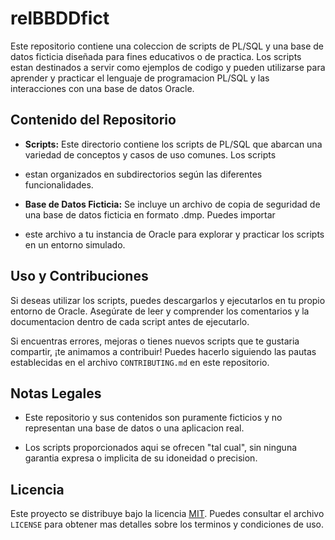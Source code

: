# relBBDDfict


Este repositorio contiene una coleccion de scripts de PL/SQL y una base de datos ficticia diseñada para fines educativos o de practica.
Los scripts estan destinados a servir como ejemplos de codigo y pueden utilizarse para aprender y practicar el lenguaje de programacion
PL/SQL y las interacciones con una base de datos Oracle.

## Contenido del Repositorio

- **Scripts:** Este directorio contiene los scripts de PL/SQL que abarcan una variedad de conceptos y casos de uso comunes. Los scripts
- estan organizados en subdirectorios según las diferentes funcionalidades.

- **Base de Datos Ficticia:** Se incluye un archivo de copia de seguridad de una base de datos ficticia en formato .dmp. Puedes importar
- este archivo a tu instancia de Oracle para explorar y practicar los scripts en un entorno simulado.

## Uso y Contribuciones

Si deseas utilizar los scripts, puedes descargarlos y ejecutarlos en tu propio entorno de Oracle. Asegúrate de leer y comprender los
comentarios y la documentacion dentro de cada script antes de ejecutarlo.

Si encuentras errores, mejoras o tienes nuevos scripts que te gustaria compartir, ¡te animamos a contribuir! Puedes hacerlo siguiendo
las pautas establecidas en el archivo `CONTRIBUTING.md` en este repositorio.

## Notas Legales

- Este repositorio y sus contenidos son puramente ficticios y no representan una base de datos o una aplicacion real.

- Los scripts proporcionados aqui se ofrecen "tal cual", sin ninguna garantia expresa o implicita de su idoneidad o precision.

## Licencia

Este proyecto se distribuye bajo la licencia [MIT](LICENSE). Puedes consultar el archivo `LICENSE` para obtener mas detalles sobre los
terminos y condiciones de uso.
